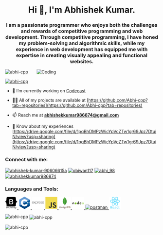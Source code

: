
<h1 align="center">Hi 👋, I'm Abhishek Kumar.</h1>
<h3 align="center">I am a passionate programmer who enjoys both the challenges and rewards of competitive programming and web development. Through competitive programming, I have honed my problem-solving and algorithmic skills, while my experience in web development has equipped me with expertise in creating visually appealing and functional websites.</h3>

<img align="right" alt="Coding" width="400" src="https://drive.google.com/file/d/1XY2LvDbydgCCMfae0hrFJtdd7WouCvNG/view?usp=sharing">

<p align="left"> <img src="https://komarev.com/ghpvc/?username=abhi-cpp&label=Profile%20views&color=0e75b6&style=flat" alt="abhi-cpp" /> </p>

<p align="left"> <a href="https://github.com/ryo-ma/github-profile-trophy"><img src="https://github-profile-trophy.vercel.app/?username=abhi-cpp" alt="abhi-cpp" /></a> </p>

- 🔭 I’m currently working on [Codecast](https://github.com/Abhi-cpp/Code-Cast-frontend)

- 👨‍💻 All of my projects are available at [https://github.com/Abhi-cpp?tab=repositories](https://github.com/Abhi-cpp?tab=repositories)

- 📫 Reach me at **abhishekkumar986874@gmail.com**

- 📄 Know about my experiences [https://drive.google.com/file/d/1pqBhDMPzWicYpVcZTw1gr69Jpz7DtuiN/view?usp=sharing](https://drive.google.com/file/d/1pqBhDMPzWicYpVcZTw1gr69Jpz7DtuiN/view?usp=sharing)

<h3 align="left">Connect with me:</h3>
<p align="left">
<a href="https://linkedin.com/in/abhishek-kumar-90606615a" target="blank"><img align="center" src="https://raw.githubusercontent.com/rahuldkjain/github-profile-readme-generator/master/src/images/icons/Social/linked-in-alt.svg" alt="abhishek-kumar-90606615a" height="30" width="40" /></a>
<a href="https://www.codechef.com/users/obiwan117" target="blank"><img align="center" src="https://cdn.jsdelivr.net/npm/simple-icons@3.1.0/icons/codechef.svg" alt="obiwan117" height="30" width="40" /></a>
<a href="https://codeforces.com/profile/abhi_98" target="blank"><img align="center" src="https://raw.githubusercontent.com/rahuldkjain/github-profile-readme-generator/master/src/images/icons/Social/codeforces.svg" alt="abhi_98" height="30" width="40" /></a>
<a href="https://www.leetcode.com/abhishekkumar986874" target="blank"><img align="center" src="https://raw.githubusercontent.com/rahuldkjain/github-profile-readme-generator/master/src/images/icons/Social/leet-code.svg" alt="abhishekkumar986874" height="30" width="40" /></a>
</p>

<h3 align="left">Languages and Tools:</h3>
<p align="left"> <a href="https://getbootstrap.com" target="_blank" rel="noreferrer"> <img src="https://raw.githubusercontent.com/devicons/devicon/master/icons/bootstrap/bootstrap-plain-wordmark.svg" alt="bootstrap" width="40" height="40"/> </a> <a href="https://www.w3schools.com/cpp/" target="_blank" rel="noreferrer"> <img src="https://raw.githubusercontent.com/devicons/devicon/master/icons/cplusplus/cplusplus-original.svg" alt="cplusplus" width="40" height="40"/> </a> <a href="https://expressjs.com" target="_blank" rel="noreferrer"> <img src="https://raw.githubusercontent.com/devicons/devicon/master/icons/express/express-original-wordmark.svg" alt="express" width="40" height="40"/> </a> <a href="https://developer.mozilla.org/en-US/docs/Web/JavaScript" target="_blank" rel="noreferrer"> <img src="https://raw.githubusercontent.com/devicons/devicon/master/icons/javascript/javascript-original.svg" alt="javascript" width="40" height="40"/> </a> <a href="https://www.mongodb.com/" target="_blank" rel="noreferrer"> <img src="https://raw.githubusercontent.com/devicons/devicon/master/icons/mongodb/mongodb-original-wordmark.svg" alt="mongodb" width="40" height="40"/> </a> <a href="https://nodejs.org" target="_blank" rel="noreferrer"> <img src="https://raw.githubusercontent.com/devicons/devicon/master/icons/nodejs/nodejs-original-wordmark.svg" alt="nodejs" width="40" height="40"/> </a> <a href="https://postman.com" target="_blank" rel="noreferrer"> <img src="https://www.vectorlogo.zone/logos/getpostman/getpostman-icon.svg" alt="postman" width="40" height="40"/> </a> <a href="https://reactjs.org/" target="_blank" rel="noreferrer"> <img src="https://raw.githubusercontent.com/devicons/devicon/master/icons/react/react-original-wordmark.svg" alt="react" width="40" height="40"/> </a> </p>

<p><img align="left" src="https://github-readme-stats.vercel.app/api/top-langs?username=abhi-cpp&show_icons=true&locale=en&layout=compact" alt="abhi-cpp" /></p>

<p>&nbsp;<img align="center" src="https://github-readme-stats.vercel.app/api?username=abhi-cpp&show_icons=true&locale=en" alt="abhi-cpp" /></p>

<p><img align="center" src="https://github-readme-streak-stats.herokuapp.com/?user=abhi-cpp&" alt="abhi-cpp" /></p>

